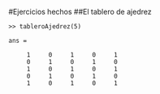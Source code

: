 #Ejercicios hechos
##El tablero de ajedrez
```
>> tableroAjedrez(5)

ans =

     1     0     1     0     1
     0     1     0     1     0
     1     0     1     0     1
     0     1     0     1     0
     1     0     1     0     1


```
